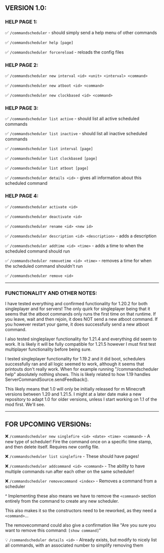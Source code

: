  
 ## VERSION 1.0:

 ### HELP PAGE 1:
 ✅ `/commandscheduler` - should simply send a help menu of other commands

 ✅ `/commandscheduler help [page]`

 ✅ `/commandscheduler forcereload` - reloads the config files
 
 ### HELP PAGE 2:

 ✅ `/commandscheduler new interval <id> <unit> <interval> <command>`

 ✅ `/commandscheduler new atboot <id> <command>`

 ✅ `/commandscheduler new clockbased <id> <command>`
 
 ### HELP PAGE 3:

 ✅ `/commandscheduler list active` - should list all active scheduled commands

 ✅ `/commandscheduler list inactive` - should list all inactive scheduled commands

 ✅ `/commandscheduler list interval [page]`

 ✅ `/commandscheduler list clockbased [page]`
 
 ✅ `/commandscheduler list atboot [page]`

 ✅ `/commandscheduler details <id>` - gives all information about this scheduled command

 ### HELP PAGE 4:

 ✅ `/commandscheduler activate <id>`

 ✅ `/commandscheduler deactivate <id>`

 ✅ `/commandscheduler rename <id> <new id>`

 ✅ `/commandscheduler description <id> <description>` - adds a description

 ✅ `/commandscheduler addtime <id> <time>` - adds a time to when the scheduled command should run

 ✅ `/commandscheduler removetime <id> <time>` - removes a time for when the scheduled command shouldn't run

 ✅ `/commandscheduler remove <id>`

-----
 
 ### FUNCTIONALITY AND OTHER NOTES:

 I have tested everything and confirmed functionality for 1.20.2 for both singleplayer and for servers! The only quirk for singleplayer being that it seems that the atboot commands only runs the first time on that runtime. If you leave, wait and then rejoin, it does NOT send a new atboot command. If you however restart your game, it does successfully send a new atboot command.

 I also tested singleplayer functionality for 1.21.4 and everything did seem to work. It is likely it will be fully compatible for 1.21.5 however I must first test multiplayer functionality before being sure.
 
 I tested singleplayer functionality for 1.19.2 and it did boot, schedulers successfully ran and all logic seemed to work, although it seems that printouts don't really work. When for example running "/commandscheduler help" absolutely nothing shows. This is likely related to how 1.19 handles ServerCommandSource.sendFeedback().

 This likely means that 1.0 will only be initially released for m Minecraft versions between 1.20 and 1.21.5. I might at a later date make a new repository to adapt 1.0 for older versions, unless I start working on 1.1 of the mod first. We'll see.

----

 ## FOR UPCOMING VERSIONs:

 ❌ `/commandscheduler new singlefire <id> <date> <time> <command>` - A new type of scheduler! Fire the command once on a specific time stamp, and then delete itself. Requires new config file.
 
 ❌ `/commandscheduler list singlefire` - These should have pages! 

 ❌ `/commandscheduler addcommand <id> <command>` - The ability to have multiple commands run after each other on the same scheduler!
 
 ❌ `/commandscheduler removecommand <index>` - Removes a command from a scheduler
    
  ^ Implementing these also means we have to remove the `<command>` section entirely from the command to create any new scheduler. 

  This also makes it so the constructors need to be reworked, as they need a `<command>`...

  The removecommand could also give a confirmation like "Are you sure you want to remove this command: `[show command]`"

 💡 `/commandscheduler details <id>` - Already exists, but modify to nicely list all commands, with an associated number to simplify removing them
